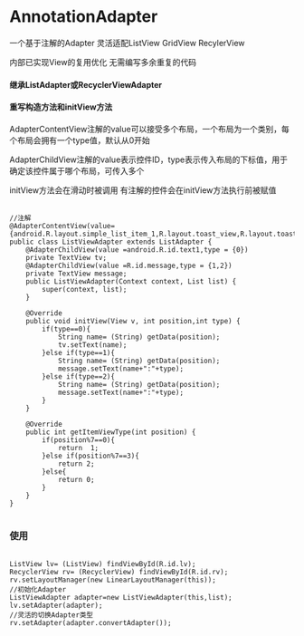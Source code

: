 # AnnotationAdapter
一个基于注解的Adapter 灵活适配ListView GridView RecylerView
<p>内部已实现View的复用优化 无需编写多余重复的代码</p>
<h4>继承ListAdapter或RecyclerViewAdapter</h4>
<h4>重写构造方法和initView方法</h4>
<p>AdapterContentView注解的value可以接受多个布局，一个布局为一个类别，每个布局会拥有一个type值，默认从0开始</p>
<p>AdapterChildView注解的value表示控件ID，type表示传入布局的下标值，用于确定该控件属于哪个布局，可传入多个</p>
<p>initView方法会在滑动时被调用 有注解的控件会在initView方法执行前被赋值 </p>

<pre>
  <code>
//注解
@AdapterContentView(value={android.R.layout.simple_list_item_1,R.layout.toast_view,R.layout.toast_view1})
public class ListViewAdapter extends ListAdapter {
    @AdapterChildView(value =android.R.id.text1,type = {0})
    private TextView tv;
    @AdapterChildView(value =R.id.message,type = {1,2})
    private TextView message;
    public ListViewAdapter(Context context, List<String> list) {
        super(context, list);
    }

    @Override
    public void initView(View v, int position,int type) {
        if(type==0){
            String name= (String) getData(position);
            tv.setText(name);
        }else if(type==1){
            String name= (String) getData(position);
            message.setText(name+":"+type);
        }else if(type==2){
            String name= (String) getData(position);
            message.setText(name+":"+type);
        }
    }

    @Override
    public int getItemViewType(int position) {
        if(position%7==0){
            return  1;
        }else if(position%7==3){
            return 2;
        }else{
            return 0;
        }
    }
}
  </code>
</pre>
<h3>使用</h3>
<pre>
  <code>
ListView lv= (ListView) findViewById(R.id.lv);
RecyclerView rv= (RecyclerView) findViewById(R.id.rv);
rv.setLayoutManager(new LinearLayoutManager(this));
//初始化Adapter
ListViewAdapter adapter=new ListViewAdapter(this,list);
lv.setAdapter(adapter);
//灵活的切换Adapter类型
rv.setAdapter(adapter.convertAdapter());
  </code>
</pre>



